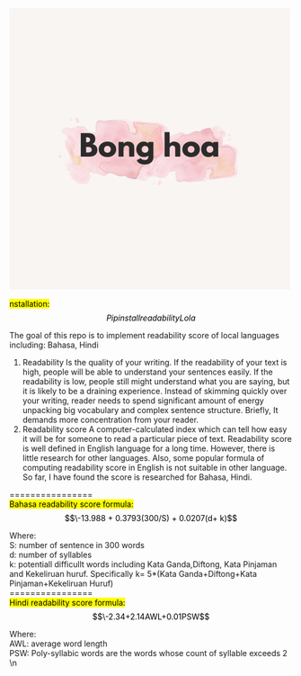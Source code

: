 
![](https://github.com/bonghoa15/ReadabilityLola/blob/master/Bong%20hoa.png)

<mark>nstallation: $$Pip install readabilityLola$$</mark>

The goal of this repo is to implement readability score of local languages including: Bahasa, Hindi
1.	Readability 
Is the quality of your writing. If the readability of your text is high, people will be able to understand your sentences easily. If the readability is low, people still might understand what you are saying, but it is likely to be a draining experience. Instead of skimming quickly over your writing, reader needs to spend significant amount of energy unpacking big vocabulary and complex sentence structure. Briefly, It demands more concentration from your reader. 
2.	Readability score
A computer-calculated index which can tell how easy it will be for someone to read a particular piece of text. Readability score is well defined in English language for a long time. However, there is little research for other languages. Also, some popular formula of computing readability score in English is not suitable in other language. So far, I have found the score is researched for Bahasa, Hindi. <br />

================ <br />
<mark>Bahasa readability score formula: $$\-13.988 + 0.3793(300/S) + 0.0207(d+ k)$$ <mark>


Where: <br />
S: number of sentence in 300 words <br />
d: number of syllables <br />
k: potentiall difficullt words including Kata Ganda,Diftong, Kata Pinjaman and Kekeliruan huruf. Specifically k= 5*(Kata Ganda+Diftong+Kata Pinjaman+Kekeliruan Huruf) <br />
================ <br />
<mark>Hindi readability score formula: $$\-2.34+2.14AWL+0.01PSW$$<mark>

Where: <br />
AWL: average word length <br />
PSW: Poly-syllabic words are the words whose count of syllable exceeds 2 \n





